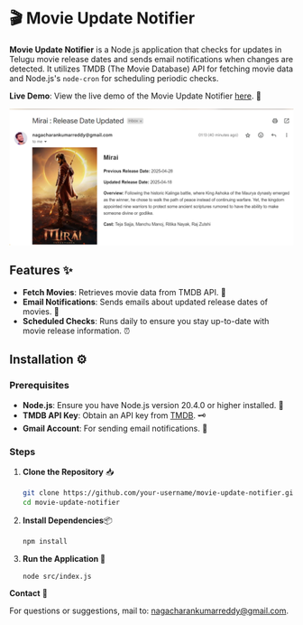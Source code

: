 # 🎬 Movie Update Notifier

**Movie Update Notifier** is a Node.js application that checks for updates in Telugu movie release dates and sends email notifications when changes are detected. It utilizes TMDB (The Movie Database) API for fetching movie data and Node.js's `node-cron` for scheduling periodic checks.

**Live Demo**: View the live demo of the Movie Update Notifier [here](https://movie-update-notifier.onrender.com/movies). 🚀

![Live Demo](https://github.com/nagacharankumarreddy/movie-update-notifier/blob/main/src/mail.png)

## Features ✨

- **Fetch Movies**: Retrieves movie data from TMDB API. 🎥
- **Email Notifications**: Sends emails about updated release dates of movies. 📧
- **Scheduled Checks**: Runs daily to ensure you stay up-to-date with movie release information. ⏰

## Installation ⚙️

### Prerequisites

- **Node.js**: Ensure you have Node.js version 20.4.0 or higher installed. 🚀
- **TMDB API Key**: Obtain an API key from [TMDB](https://www.themoviedb.org/documentation/api). 🗝️
- **Gmail Account**: For sending email notifications. 📨

### Steps

1. **Clone the Repository** 📥

   ```bash
   git clone https://github.com/your-username/movie-update-notifier.git
   cd movie-update-notifier

   ```

2. **Install Dependencies**📦

   ```bash
   npm install

   ```

3. **Run the Application 🚀**
   ```bash
   node src/index.js
   ```

**Contact** 📧

For questions or suggestions, mail to: nagacharankumarreddy@gmail.com.
